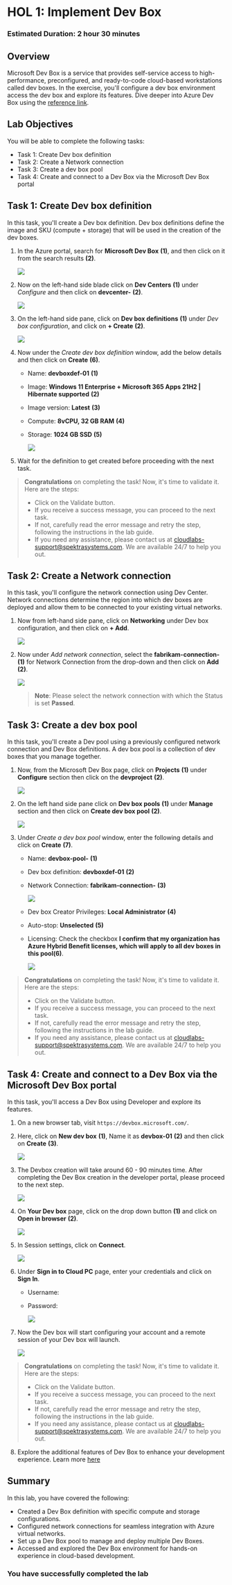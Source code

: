 # HOL 1: Implement Dev Box

### Estimated Duration: 2 hour 30 minutes

## Overview

Microsoft Dev Box is a service that provides self-service access to high-performance, preconfigured, and ready-to-code cloud-based workstations called dev boxes.
In the exercise, you'll configure a dev box environment access the dev box and explore its features.
Dive deeper into Azure Dev Box using the [reference link](https://learn.microsoft.com/en-us/azure/dev-box/overview-what-is-microsoft-dev-box).

## Lab Objectives

You will be able to complete the following tasks:

- Task 1: Create Dev box definition
- Task 2: Create a Network connection
- Task 3: Create a dev box pool
- Task 4: Create and connect to a Dev Box via the Microsoft Dev Box portal

## Task 1: Create Dev box definition

In this task, you'll create a Dev box definition. Dev box definitions define the image and SKU (compute + storage) that will be used in the creation of the dev boxes.

1. In the Azure portal, search for **Microsoft Dev Box** **(1)**, and then click on it from the search results **(2)**.

   ![](./media/i1.jpg)
  
2. Now on the left-hand side blade click on **Dev Centers** **(1)** under _Configure_ and then click on **devcenter-<inject key="DeploymentID" enableCopy="false" />** **(2)**.

   ![](media/Implement-dev-b0x-hol1-4.png)
  
3. On the left-hand side pane, click on **Dev box definitions** **(1)** under _Dev box configuration_, and click on **+ Create** **(2)**.

   ![](media/dev-def.png)
  
4. Now under the _Create dev box definition_ window, add the below details and then click on **Create** **(6)**.

   - Name: **devboxdef-01** **(1)**

   - Image: **Windows 11 Enterprise + Microsoft 365 Apps 21H2 | Hibernate supported** **(2)**

   - Image version: **Latest** **(3)**

   - Compute: **8vCPU, 32 GB RAM** **(4)**

   - Storage: **1024 GB SSD** **(5)**

      ![](media/24-05-2024.png)
  
5. Wait for the definition to get created before proceeding with the next task.

> **Congratulations** on completing the task! Now, it's time to validate it. Here are the steps:
> - Click on the Validate button.
> - If you receive a success message, you can proceed to the next task.
> - If not, carefully read the error message and retry the step, following the instructions in the lab guide. 
> - If you need any assistance, please contact us at cloudlabs-support@spektrasystems.com. We are available 24/7 to help you out.

<validation step="38822c5f-cf39-4de9-b174-d40057508e09" />
  
## Task 2: Create a Network connection

In this task, you'll configure the network connection using Dev Center. Network connections determine the region into which dev boxes are deployed and allow them to be connected to your existing virtual networks.

1. Now from left-hand side pane, click on **Networking** under Dev box configuration, and then click on **+ Add**.

      ![](media/e117.png)
  
2. Now under _Add network connection_, select the **fabrikam-connection-<inject key="location" enableCopy="false" /> (1)** for Network Connection from the drop-down and then click on **Add (2)**.

      ![](media/Implement-dev-b0x-hol1-1.png)

      >**Note**: Please select the network connection with which the Status is set **Passed**.

## Task 3: Create a dev box pool

In this task, you'll create a Dev pool using a previously configured network connection and Dev Box definitions. A dev box pool is a collection of dev boxes that you manage together. 

1. Now, from the Microsoft Dev Box page, click on **Projects** **(1)** under **Configure** section then click on the **devproject<inject key="DeploymentID" enableCopy="false" />** **(2)**.

    ![](media/2dgn75.png)

2. On the left hand side pane click on **Dev box pools** **(1)** under **Manage** section and then click on **Create dev box pool** **(2)**.

    ![](media/2dgn76.png)
  
3. Under *Create a dev box pool* window, enter the following details and click on **Create** **(7)**.

   - Name: **devbox-pool-<inject key="DeploymentID" enableCopy="false" />** **(1)**

   - Dev box definition: **devboxdef-01** **(2)**

   - Network Connection: **fabrikam-connection-<inject key="location" enableCopy="false" />** **(3)**

      ![](media/Implement-dev-b0x-hol1-2.png)

   - Dev box Creator Privileges: **Local Administrator** **(4)**

   - Auto-stop: **Unselected** **(5)**
   
   - Licensing: Check the checkbox **I confirm that my organization has Azure Hybrid Benefit licenses, which will apply to all dev boxes in this pool(6)**.
  
      ![](media/i4.jpg)

> **Congratulations** on completing the task! Now, it's time to validate it. Here are the steps:
> - Click on the Validate button.
> - If you receive a success message, you can proceed to the next task.
> - If not, carefully read the error message and retry the step, following the instructions in the lab guide. 
> - If you need any assistance, please contact us at cloudlabs-support@spektrasystems.com. We are available 24/7 to help you out.

<validation step="4efc1567-6ea2-4d6d-82cc-19b9e495f429" />
  
## Task 4: Create and connect to a Dev Box via the Microsoft Dev Box portal

In this task, you'll access a Dev Box using Developer and explore its features.

1. On a new browser tab, visit ```https://devbox.microsoft.com/```.

2. Here, click on **New dev box** **(1)**, Name it as **devbox-01** **(2)** and then click on **Create** **(3)**.

      ![](media/i3.jpg)
   
3. The Devbox creation will take around 60 - 90 minutes time. After completing the Dev Box creation in the developer portal, please proceed to the next step.

      ![](media/2dgn86.png)

4. On **Your Dev box** page, click on the drop down button **(1)** and click on **Open in browser** **(2)**.

      ![](media/Implement-dev-b0x-hol1-8.png)

5. In Session settings, click on **Connect**.

      ![](media/Implement-dev-b0x-hol1-9.png)

6. Under **Sign in to Cloud PC** page, enter your credentials and click on **Sign In**.

     - Username: <inject key="AzureAdUserEmail"></inject>
  
     - Password: <inject key="AzureAdUserPassword"></inject>
  
          ![](media/Implement-dev-b0x-hol1-10.png)

7. Now the Dev box will start configuring your account and a remote session of your Dev box will launch.

      ![](media/2dgn151.png)

> **Congratulations** on completing the task! Now, it's time to validate it. Here are the steps:
> - Click on the Validate button.
> - If you receive a success message, you can proceed to the next task.
> - If not, carefully read the error message and retry the step, following the instructions in the lab guide. 
> - If you need any assistance, please contact us at cloudlabs-support@spektrasystems.com. We are available 24/7 to help you out.

<validation step="9c4d3be7-e79c-4f0d-9200-995105897fb3" />

8. Explore the additional features of Dev Box to enhance your development experience. Learn more [here](https://azuremarketplace.microsoft.com/en-us/marketplace/apps/dockerinc1694120899427.devbox_azuremachine?tab=overview)

## Summary

In this lab, you have covered the following:

- Created a Dev Box definition with specific compute and storage configurations.
- Configured network connections for seamless integration with Azure virtual networks.
- Set up a Dev Box pool to manage and deploy multiple Dev Boxes.
- Accessed and explored the Dev Box environment for hands-on experience in cloud-based development.


### You have successfully completed the lab
